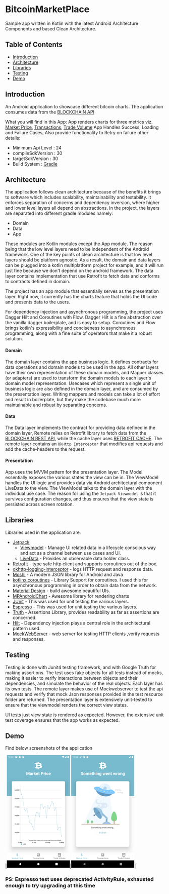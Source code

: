 # BitcoinMarketPlace

Sample app written in Kotlin with the latest Android Architecture Components and  based Clean Architecture.


## Table of Contents
- [Introduction](#introduction)
- [Architecture](#architecture)
- [Libraries](#libraries)
- [Testing](#testing)
- [Demo](#demo)<!-- @IGNORE PREVIOUS: anchor -->

## Introduction

An Android application to showcase different bitcoin charts.
The application consumes data from the [BLOCKCHAIN API](https://www.blockchain.com/api/charts_api)

What you will find in this App:
App renders charts for three metrics viz. [Market Price](https://api.blockchain.info/charts/market-price?timespan=30days), [Transactions](https://api.blockchain.info/charts/trade-volume?timespan=30days&rollingAverage=8hours), [Trade Volume](https://api.blockchain.info/charts/trade-volume?timespan=30days&rollingAverage=8hours)
App Handles Success, Loading and Failure Cases, Also provide functionality to Retry on failure
other details:
- Minimum Api Level : 24
- compileSdkVersion : 30
- targetSdkVersion : 30
- Build System : [Gradle](https://gradle.org/)


## Architecture

The application follows clean architecture because of the benefits it brings to software which includes scalability, maintainability and testability.
It enforces separation of concerns and dependency inversion, where higher and lower level layers all depend on abstractions.
In the project, the layers are separated into different gradle modules namely:

- Domain
- Data
- App

These modules are Kotlin modules except the App module. The reason being that the low level layers need to be independent of the Android framework.
One of the key points of clean architecture is that low level layers should be platform agnostic. As a result, the domain and data layers can be plugged into a kotlin multiplatform project for example, and it will run just fine because we don't depend on the android framework.
The data layer contains implementation that use Retrofit to fetch data and conforms to contracts defined in domain.

The project has an app module that essentially serves as the presentation layer. Right now, it currently has the charts feature that holds the UI code and presents data to the users.

For dependency injection and asynchronous programming, the project uses Dagger Hilt and Coroutines with Flow. Dagger Hilt is a fine abstraction over the vanilla dagger boilerplate, and is easy to setup.
Coroutines and Flow brings kotlin's expressibility and conciseness to asynchronous programming, along with a fine suite of operators that make it a robust solution.



#### Domain
The domain layer contains the app business logic. It defines contracts for data operations and domain models to be used in the app. All other layers have their own representation of these domain models, and Mapper classes (or adapters) are used to transform the domain models to each layer's domain model representation.
Usecases which represent a single unit of business logic are also defined in the domain layer, and are consumed by the presentation layer.
Writing mappers and models can take a lot of effort and result in boilerplate, but they make the codebase much more maintainable and robust by separating concerns.

#### Data
The Data layer implements the contract for providing data defined in the domain layer,
Remote relies on Retrofit library to fetch data from the [BLOCKCHAIN REST API](https://www.blockchain.com/api/charts_api),  while the cache layer uses [RETROFIT CACHE](https://square.github.io/okhttp/4.x/okhttp/okhttp3/-cache/).
The remote layer contains an `OkHttp Interceptor` that modifies api requests and add the cache-headers to the request.


#### Presentation
App uses the MVVM pattern for the presentation layer. The Model essentially exposes
the various states the view can be in. The ViewModel handles the UI logic and provides
data via Android architectural component LiveData to the view. The ViewModel talks to
the domain layer with the individual use case. The reason for using the `Jetpack Viewmodel` is that it survives configuration changes,
and thus ensures that the view state is persisted across screen rotation.


## Libraries

Libraries used in the application are:

- [Jetpack](https://developer.android.com/jetpack)
  - [Viewmodel](https://developer.android.com/topic/libraries/architecture/viewmodel) - Manage UI related data in a lifecycle conscious way
  and act as a channel between use cases and UI.
  - [LiveData](https://developer.android.com/topic/libraries/architecture/livedata) - Provides an observable data holder class.
- [Retrofit](https://square.github.io/retrofit/) - type safe http client and supports coroutines out of the box.
- [okhttp-logging-interceptor](https://github.com/square/okhttp/blob/master/okhttp-logging-interceptor/README.md) - logs HTTP request and response data.
- [Moshi](https://github.com/square/moshi) - A modern JSON library for Android and Java
- [kotlinx.coroutines](https://github.com/Kotlin/kotlinx.coroutines) - Library Support for coroutines. I used this for asynchronous programming in order
to obtain data from the network.
- [Material Design](https://material.io/develop/android/docs/getting-started/) - build awesome beautiful UIs.
- [MPAndroidChart](https://github.com/PhilJay/MPAndroidChart) - Awesome library for rendering charts
- [JUnit](https://junit.org/junit4/) - This was used for unit testing the various layers.
- [Espresso](https://developer.android.com/training/testing/espresso) - This was used for unit testing the various layers.
- [Truth](https://truth.dev/) - Assertions Library, provides readability as far as assertions are concerned.
- [Hilt](https://dagger.dev/hilt/) - Dependency injection plays a central role in the architectural pattern used.
- [MockWebServer](https://github.com/square/okhttp/tree/master/mockwebserver) - web server for testing HTTP clients ,verify requests and responses.



## Testing

Testing is done with Junit4 testing framework, and with Google Truth for making assertions. The test uses fake objects for all tests instead of mocks, making it easier to verify interactions between objects and their dependencies, and simulate the behavior of the real objects.
Each layer has its own tests. The remote layer makes use of Mockwebserver to test the api requests and verify that mock Json responses provided in the test resource folder are returned.
The presentation layer is extensively unit-tested to ensure that the viewmodel renders the correct view states.

 UI tests just view state is rendered as expected. However, the extensive unit test coverage ensures that the app works as expected.

 ## Demo

Find below screenshots of the application

|<img src="images/chart.png" width=200/>|<img src="images/retry.png" width=200/>|

### PS: Espresso test uses deprecated ActivityRule, exhausted enough to try upgrading at this time